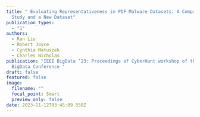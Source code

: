 ```yaml
---
title: " Evaluating Representativeness in PDF Malware Datasets: A Comparative
  Study and a New Dataset"
publication_types:
  - "1"
authors:
  - Ran Liu
  - Robert Joyce
  - Cynthia Matuszek
  - Charles Nicholas
publication: "IEEE BigData ‘23: Proceedings of CyberHunt workshop of the IEEE
  BigData Conference "
draft: false
featured: false
image:
  filename: ""
  focal_point: Smart
  preview_only: false
date: 2023-11-12T03:45:09.550Z
---
```


